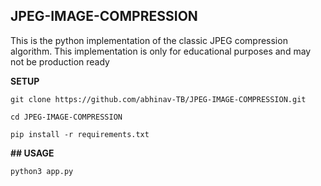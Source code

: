 

## JPEG-IMAGE-COMPRESSION

This is the python implementation of the classic JPEG compression algorithm.
This implementation is only for educational purposes and may not be production ready

**SETUP**

    git clone https://github.com/abhinav-TB/JPEG-IMAGE-COMPRESSION.git
    
    cd JPEG-IMAGE-COMPRESSION
    
    pip install -r requirements.txt

**## USAGE**
   

    python3 app.py
   
